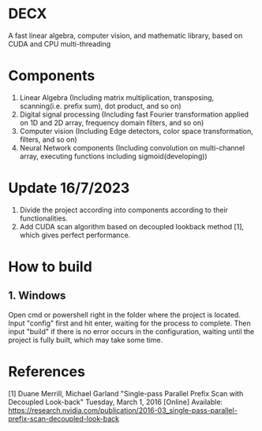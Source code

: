 # DECX
A fast linear algebra, computer vision, and mathematic library, based on CUDA and CPU multi-threading

# Components
1. Linear Algebra (Including matrix multiplication, transposing, scanning(i.e. prefix sum), dot product, and so on)
2. Digital signal processing (Including fast Fourier transformation applied on 1D and 2D array, frequency domain filters, and so on)
3. Computer vision (Including Edge detectors, color space transformation, filters, and so on)
4. Neural Network components (Including convolution on multi-channel array, executing functions including sigmoid(developing))

# Update 16/7/2023
1. Divide the project according into components according to their functionalities.
2. Add CUDA scan algorithm based on decoupled lookback method [1], which gives perfect performance.

# How to build
## 1. Windows
   Open cmd or powershell right in the folder where the project is located. Input "config" first and hit enter, waiting for the process
   to complete. Then input "build" if there is no error occurs in the configuration, waiting until the project is fully built, which may
   take some time.

# References
[1] Duane Merrill, Michael Garland "Single-pass Parallel Prefix Scan with Decoupled Look-back" Tuesday, March 1, 2016
   [Online] Available: https://research.nvidia.com/publication/2016-03_single-pass-parallel-prefix-scan-decoupled-look-back
